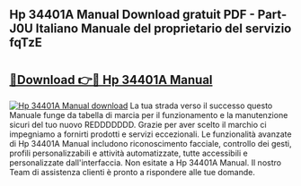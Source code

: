 ## Hp 34401A Manual Download gratuit PDF - Part-J0U Italiano Manuale del proprietario del servizio fqTzE

# <h2><a href="http://dfeqhi7.blite.top/?on=Hp+34401A+Manual">🔗Download 👉🔴 Hp 34401A Manual</a></h2>

[![Hp 34401A Manual download](https://i.imgur.com/lujVjoI.png)](http://dfeqhi7.blite.top/?on=Hp+34401A+Manual)
La tua strada verso il successo questo Manuale funge da tabella di marcia per il funzionamento e la manutenzione sicuri del tuo nuovo REDDDDDDD. Grazie per aver scelto il marchio ci impegniamo a fornirti prodotti e servizi eccezionali. Le funzionalità avanzate di Hp 34401A Manual includono riconoscimento facciale, controllo dei gesti, profili personalizzabili e attività automatizzate, tutte accessibili e personalizzate dall'interfaccia. Non esitate a Hp 34401A Manual. Il nostro Team di assistenza clienti è pronto a rispondere alle tue domande.
